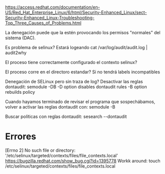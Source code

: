 https://access.redhat.com/documentation/en-US/Red_Hat_Enterprise_Linux/6/html/Security-Enhanced_Linux/sect-Security-Enhanced_Linux-Troubleshooting-Top_Three_Causes_of_Problems.html

La denegación puede que la estén provocando los permisos "normales" del sistema (DAC).

Es problema de selinux? Estará logeando
cat /var/log/audit/audit.log | audit2why

El proceso tiene correctamente configurado el contexto selinux?

El proceso corre en el directoro estandar? Si no tendrá labels incompatibles

Denegación de SELinux pero sin traza de log?
Desactivar las reglas dontaudit:
semodule -DB
  -D option disables dontaudit rules
  -B option rebuilds policy

Cuando hayamos terminado de revisar el programa que sospechábamos, volver a activar las reglas dontaudit con:
semodule -B

Buscar políticas con reglas dontaudit:
sesearch --dontaudit


# Errores
[Errno 2] No such file or directory: '/etc/selinux/targeted/contexts/files/file_contexts.local'
https://bugzilla.redhat.com/show_bug.cgi?id=1395778
Workk around: touch /etc/selinux/targeted/contexts/files/file_contexts.local
